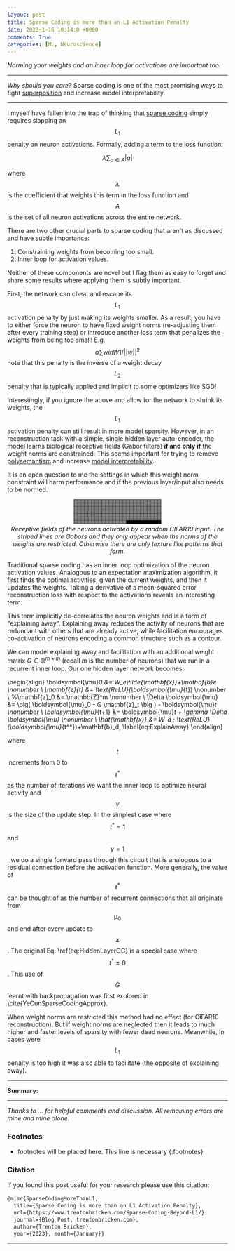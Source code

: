 ```yaml
---
layout: post
title: Sparse Coding is more than an L1 Activation Penalty
date: 2023-1-16 10:14:0 +0000
comments: True
categories: [ML, Neuroscience]
---
```


*Norming your weights and an inner loop for activations are important too.*

---

*Why should you care?* Sparse coding is one of the most promising ways to fight [superposition](https://transformer-circuits.pub/2022/toy_model/index.html) and increase model interpretability.

---

I myself have fallen into the trap of thinking that [sparse coding](https://en.wikipedia.org/wiki/Sparse_dictionary_learning) simply requires slapping an $$L_1$$ penalty on neuron activations. Formally, adding a term to the loss function:

$$\lambda \sum_{a \in A} |a|$$

where $$\lambda$$ is the coefficient that weights this term in the loss function and $$A$$ is the set of all neuron activations across the entire network.

There are two other crucial parts to sparse coding that aren't as discussed and have subtle importance:
1. Constraining weights from becoming too small.
2. Inner loop for activation values.

Neither of these components are novel but I flag them as easy to forget and share some results where applying them is subtly important.

First, the network can cheat and escape its $$L_1$$ activation penalty by just making its weights smaller. As a result, you have to either force the neuron to have fixed weight norms (re-adjusting them after every training step) or introduce another loss term that penalizes the weights from being too small! E.g. $$\alpha \sum{w in W} 1/||w||^2$$ note that this penalty is the inverse of a weight decay $$L_2$$ penalty that is typically applied and implicit to some optimizers like SGD!

Interestingly, if you ignore the above and allow for the network to shrink its weights, the $$L_1$$ activation penalty can still result in more model sparsity. However, in an reconstruction task with a simple, single hidden layer auto-encoder, the model learns biological receptive fields (Gabor filters) **if and only if** the weight norms are constrained. This seems important for trying to remove [polysemantism](https://transformer-circuits.pub/2022/toy_model/index.html) and increase [model interpretability](https://transformer-circuits.pub/2022/solu/index.html).

It is an open question to me the settings in which this weight norm constraint will harm performance and if the previous layer/input also needs to be normed.

<div align="center">
  <img width="200"  src="../images/SparseCodingBeyondL1/GaborsExample.png">
  <br>
  <em>Receptive fields of the neurons activated by a random CIFAR10 input. The striped lines are Gabors and they only appear when the norms of the weights are restricted. Otherwise there are only texture like patterns that form.</em>
</div>

Traditional sparse coding has an inner loop optimization of the neuron activation values. Analogous to an expectation maximization algorithm, it first finds the optimal activities, given the current weights, and then it updates the weights. Taking a derivative of a mean-squared error reconstruction loss with respect to the activations reveals an interesting term:

This term implicitly de-correlates the neuron weights and is a form of "explaining away". Explaining away reduces the activity of neurons that are redundant with others that are already active, while facilitation encourages co-activation of neurons encoding a common structure such as a contour.

We can model explaining away and facilitation with an additional weight matrix $G \in \mathbb{R}^{m \times m}$ (recall $m$ is the number of neurons) that we run in a recurrent inner loop. Our one hidden layer network becomes:

\begin{align}
    \boldsymbol{\mu}_0 &= W_e\tilde{\mathbf{x}}+\mathbf{b}_e \nonumber \\
    \mathbf{z}_{t} &= \text{ReLU}(\boldsymbol{\mu}_{t}) \nonumber \\
    %\mathbf{z}_0 &= \mathbb{Z}^m \nonumber \\
    \Delta \boldsymbol{\mu} &= \big( \boldsymbol{\mu}_0 - G \mathbf{z}_t \big ) - \boldsymbol{\mu}_t \nonumber \\
    \boldsymbol{\mu}_{t+1} &= \boldsymbol{\mu}_t + \gamma  \Delta \boldsymbol{\mu} \nonumber \\
    \hat{\mathbf{x}} &= W_d \; \text{ReLU}(\boldsymbol{\mu}_{t^*})+\mathbf{b}_d,
    \label{eq:ExplainAway}
\end{align}

where $$t$$ increments from 0 to $$t^*$$ as the number of iterations we want the inner loop to optimize neural activity and $$\gamma$$ is the size of the update step. In the simplest case where $$t^*=1$$ and $$\gamma=1$$, we do a single forward pass through this circuit that is analogous to a residual connection before the activation function. More generally, the value of $$t^*$$ can be thought of as the number of recurrent connections that all originate from $$\boldsymbol{\mu}_0$$ and end after every update to $$\mathbf{z}$$. The original Eq. \ref{eq:HiddenLayerOG} is a special case where $$t^*=0$$. This use of $$G$$ learnt with backpropagation was first explored in \cite{YeCunSparseCodingApprox}.

When weight norms are restricted this method had no effect (for CIFAR10 reconstruction). But if weight norms are neglected then it leads to much higher and faster levels of sparsity with fewer dead neurons. Meanwhile, In cases were $$L_1$$ penalty is too high it was also able to facilitate (the opposite of explaining away).

---

**Summary:**

---

*Thanks to ... for helpful comments and discussion. All remaining errors are mine and mine alone.*

### Footnotes
* footnotes will be placed here. This line is necessary
{:footnotes}
[^Foot1]: Bloop

### Citation

If you found this post useful for your research please use this citation:
```
@misc{SparseCodingMoreThanL1,
  title={Sparse Coding is more than an L1 Activation Penalty},
  url={https://www.trentonbricken.com/Sparse-Coding-Beyond-L1/},
  journal={Blog Post, trentonbricken.com},
  author={Trenton Bricken},
  year={2023}, month={January}}
```

---
